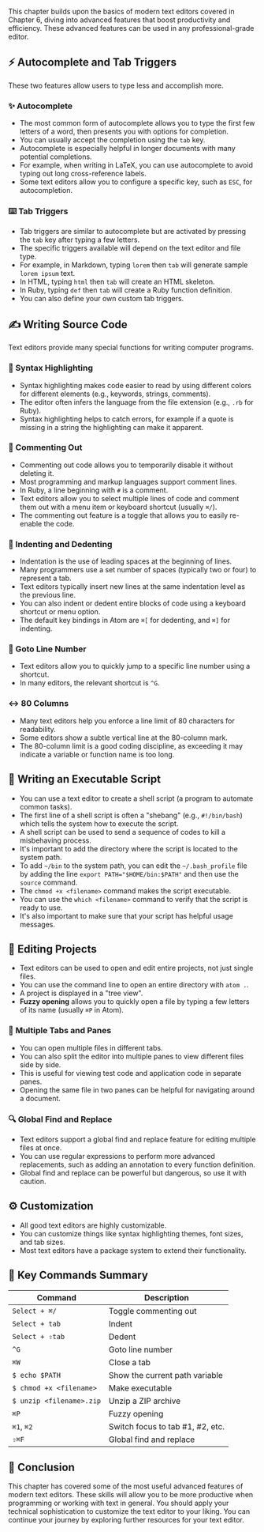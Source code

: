 This chapter builds upon the basics of modern text editors covered in Chapter 6, diving into advanced features that boost productivity and efficiency. These advanced features can be used in any professional-grade editor.

## ⚡ Autocomplete and Tab Triggers

These two features allow users to type less and accomplish more.

### ✨ Autocomplete

- The most common form of autocomplete allows you to type the first few letters of a word, then presents you with options for completion.
- You can usually accept the completion using the `tab` key.
- Autocomplete is especially helpful in longer documents with many potential completions.
- For example, when writing in LaTeX, you can use autocomplete to avoid typing out long cross-reference labels.
- Some text editors allow you to configure a specific key, such as `ESC`, for autocompletion.

### ⌨️ Tab Triggers

- Tab triggers are similar to autocomplete but are activated by pressing the `tab` key after typing a few letters.
- The specific triggers available will depend on the text editor and file type.
- For example, in Markdown, typing `lorem` then `tab` will generate sample `lorem ipsum` text.
- In HTML, typing `html` then `tab` will create an HTML skeleton.
- In Ruby, typing `def` then `tab` will create a Ruby function definition.
- You can also define your own custom tab triggers.

## ✍️ Writing Source Code

Text editors provide many special functions for writing computer programs.

### 🌈 Syntax Highlighting

- Syntax highlighting makes code easier to read by using different colors for different elements (e.g., keywords, strings, comments).
- The editor often infers the language from the file extension (e.g., `.rb` for Ruby).
- Syntax highlighting helps to catch errors, for example if a quote is missing in a string the highlighting can make it apparent.

### 💬 Commenting Out

- Commenting out code allows you to temporarily disable it without deleting it.
- Most programming and markup languages support comment lines.
- In Ruby, a line beginning with `#` is a comment.
- Text editors allow you to select multiple lines of code and comment them out with a menu item or keyboard shortcut (usually `⌘/`).
- The commenting out feature is a toggle that allows you to easily re-enable the code.

### 📏 Indenting and Dedenting

- Indentation is the use of leading spaces at the beginning of lines.
- Many programmers use a set number of spaces (typically two or four) to represent a tab.
- Text editors typically insert new lines at the same indentation level as the previous line.
- You can also indent or dedent entire blocks of code using a keyboard shortcut or menu option.
- The default key bindings in Atom are `⌘[` for dedenting, and `⌘]` for indenting.

### 📍 Goto Line Number

- Text editors allow you to quickly jump to a specific line number using a shortcut.
- In many editors, the relevant shortcut is `^G`.

### ↔️ 80 Columns

- Many text editors help you enforce a line limit of 80 characters for readability.
- Some editors show a subtle vertical line at the 80-column mark.
- The 80-column limit is a good coding discipline, as exceeding it may indicate a variable or function name is too long.

## 📝 Writing an Executable Script

- You can use a text editor to create a shell script (a program to automate common tasks).
- The first line of a shell script is often a "shebang" (e.g., `#!/bin/bash`) which tells the system how to execute the script.
- A shell script can be used to send a sequence of codes to kill a misbehaving process.
- It's important to add the directory where the script is located to the system path.
- To add `~/bin` to the system path, you can edit the `~/.bash_profile` file by adding the line `export PATH="$HOME/bin:$PATH"` and then use the `source` command.
- The `chmod +x <filename>` command makes the script executable.
- You can use the `which <filename>` command to verify that the script is ready to use.
- It's also important to make sure that your script has helpful usage messages.

## 📁 Editing Projects

- Text editors can be used to open and edit entire projects, not just single files.
- You can use the command line to open an entire directory with `atom .`.
- A project is displayed in a "tree view".
- **Fuzzy opening** allows you to quickly open a file by typing a few letters of its name (usually `⌘P` in Atom).

### 📑 Multiple Tabs and Panes

- You can open multiple files in different tabs.
- You can also split the editor into multiple panes to view different files side by side.
- This is useful for viewing test code and application code in separate panes.
- Opening the same file in two panes can be helpful for navigating around a document.

### 🔍 Global Find and Replace

- Text editors support a global find and replace feature for editing multiple files at once.
- You can use regular expressions to perform more advanced replacements, such as adding an annotation to every function definition.
- Global find and replace can be powerful but dangerous, so use it with caution.

## ⚙️ Customization

- All good text editors are highly customizable.
- You can customize things like syntax highlighting themes, font sizes, and tab sizes.
- Most text editors have a package system to extend their functionality.

## 📝 Key Commands Summary

|Command|Description|
|---|---|
|`Select + ⌘/`|Toggle commenting out|
|`Select + tab`|Indent|
|`Select + ⇧tab`|Dedent|
|`^G`|Goto line number|
|`⌘W`|Close a tab|
|`$ echo $PATH`|Show the current path variable|
|`$ chmod +x <filename>`|Make executable|
|`$ unzip <filename>.zip`|Unzip a ZIP archive|
|`⌘P`|Fuzzy opening|
|`⌘1`, `⌘2`|Switch focus to tab #1, #2, etc.|
|`⇧⌘F`|Global find and replace|

## 🎯 Conclusion

This chapter has covered some of the most useful advanced features of modern text editors. These skills will allow you to be more productive when programming or working with text in general. You should apply your technical sophistication to customize the text editor to your liking. You can continue your journey by exploring further resources for your text editor.
